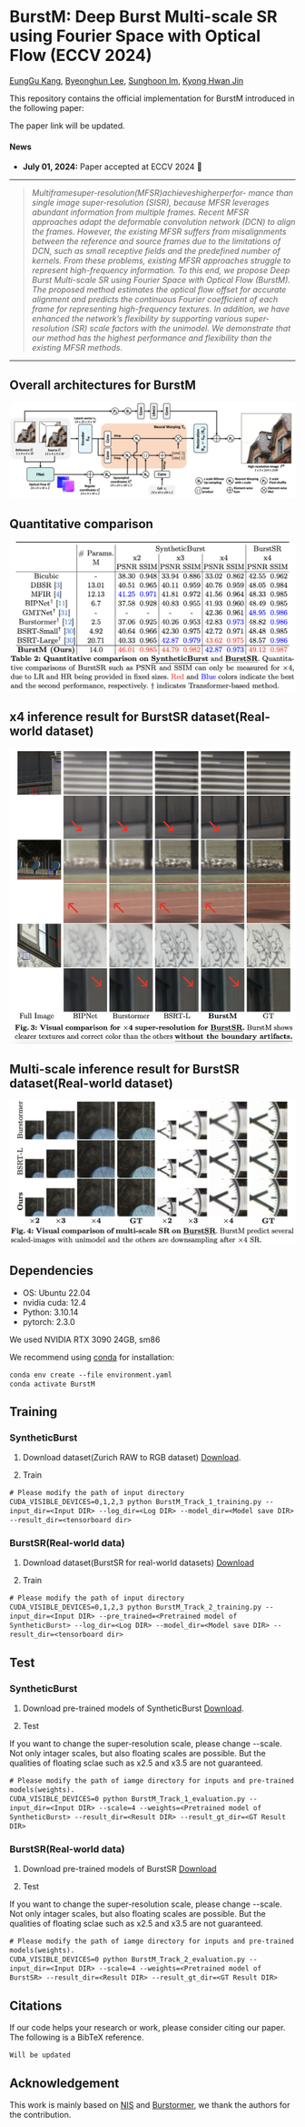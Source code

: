 # BurstM: Deep Burst Multi-scale SR using Fourier Space with Optical Flow (ECCV 2024)

[EungGu Kang](https://github.com/Egkang-Luis/BurstM), [Byeonghun Lee](https://github.com/ByeonghunLee12), [Sunghoon Im](https://sunghoonim.github.io/), [Kyong Hwan Jin](https://ipa.korea.ac.kr)

This repository contains the official implementation for BurstM introduced in the following paper:

The paper link will be updated.
<!-- [![paper](https://img.shields.io/badge/arXiv-Paper-<COLOR>.svg)](https://arxiv.org/pdf/2304.01194.pdf) -->

#### News
- **July 01, 2024:** Paper accepted at ECCV 2024 :tada:

<hr />

> *Multiframesuper-resolution(MFSR)achieveshigherperfor- mance than single image super-resolution (SISR), because MFSR leverages abundant information from multiple frames. Recent MFSR approaches adapt the deformable convolution network (DCN) to align the frames. However, the existing MFSR suffers from misalignments between the reference and source frames due to the limitations of DCN, such as small receptive fields and the predefined number of kernels. From these problems, existing MFSR approaches struggle to represent high-frequency information. To this end, we propose Deep Burst Multi-scale SR using Fourier Space with Optical Flow (BurstM). The proposed method estimates the optical flow offset for accurate alignment and predicts the continuous Fourier coefficient of each frame for representing high-frequency textures. In addition, we have enhanced the network’s flexibility by supporting various super-resolution (SR) scale factors with the unimodel. We demonstrate that our method has the highest performance and flexibility than the existing MFSR methods.*
<hr />

## Overall architectures for BurstM
![BurstM_overall_architecture.png](figs/BurstM_overall_architecture.png)


## Quantitative comparison
![BurstM_quantitative_comparison.png](figs/BurstM_quantitative_comparison.png)

## x4 inference result for BurstSR dataset(Real-world dataset)
![BurstM_BurstSR_x4_result.png](figs/BurstM_BurstSR_x4_result.png)

## Multi-scale inference result for BurstSR dataset(Real-world dataset)
![BurstM_BurstSR_multiscale.png](figs/BurstM_BurstSR_multiscale.png)

## Dependencies
- OS: Ubuntu 22.04
- nvidia cuda: 12.4
- Python: 3.10.14
- pytorch: 2.3.0

We used NVIDIA RTX 3090 24GB, sm86

We recommend using [conda](https://www.anaconda.com/distribution/) for installation:
```
conda env create --file environment.yaml
conda activate BurstM
```

## Training

### SyntheticBurst
1. Download dataset(Zurich RAW to RGB dataset) [Download](http://people.ee.ethz.ch/~ihnatova/pynet.html#dataset).

2. Train

```python3
# Please modify the path of input directory
CUDA_VISIBLE_DEVICES=0,1,2,3 python BurstM_Track_1_training.py --input_dir=<Input DIR> --log_dir=<Log DIR> --model_dir=<Model save DIR> --result_dir=<tensorboard dir>
```

### BurstSR(Real-world data)
1. Download dataset(BurstSR for real-world datasets) [Download](https://github.com/goutamgmb/NTIRE21_BURSTSR/blob/master/burstsr_links.md)

2. Train

```python3
# Please modify the path of input directory
CUDA_VISIBLE_DEVICES=0,1,2,3 python BurstM_Track_2_training.py --input_dir=<Input DIR> --pre_trained=<Pretrained model of SyntheticBurst> --log_dir=<Log DIR> --model_dir=<Model save DIR> --result_dir=<tensorboard dir>
```

## Test

### SyntheticBurst
1. Download pre-trained models of SyntheticBurst [Download](https://drive.google.com/file/d/1XzBOV_F2un0nBWBdCCQCmDzvXlmee-cO/view?usp=sharing).

2. Test

  If you want to change the super-resolution scale, please change --scale.
  Not only intager scales, but also floating scales are possible.
  But the qualities of floating sclae such as x2.5 and x3.5 are not guaranteed.
```python3
# Please modify the path of iamge directory for inputs and pre-trained models(weights).
CUDA_VISIBLE_DEVICES=0 python BurstM_Track_1_evaluation.py --input_dir=<Input DIR> --scale=4 --weights=<Pretrained model of SyntheticBurst> --result_dir=<Result DIR> --result_gt_dir=<GT Result DIR>
```

### BurstSR(Real-world data)
1. Download pre-trained models of BurstSR [Download](https://drive.google.com/file/d/1id83q_IOF7qawO5_4WJ4ZGOFvxkcwbFw/view?usp=sharing)

2. Test

  If you want to change the super-resolution scale, please change --scale.
  Not only intager scales, but also floating scales are possible.
  But the qualities of floating sclae such as x2.5 and x3.5 are not guaranteed.
```python3
# Please modify the path of iamge directory for inputs and pre-trained models(weights).
CUDA_VISIBLE_DEVICES=0 python BurstM_Track_2_evaluation.py --input_dir=<Input DIR> --scale=4 --weights=<Pretrained model of BurstSR> --result_dir=<Result DIR> --result_gt_dir=<GT Result DIR>
``` 

## Citations
If our code helps your research or work, please consider citing our paper.
The following is a BibTeX reference.

```
Will be updated
```

## Acknowledgement
This work is mainly based on [NIS](https://github.com/minshu-kim/Neural-Image-Stitching) and [Burstormer](https://github.com/akshaydudhane16/Burstormer), we thank the authors for the contribution.

